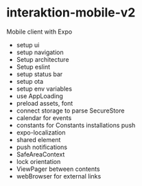 # interaktion-mobile-v2
Mobile client with Expo

- setup ui
- setup navigation
- Setup architecture
- Setup eslint
- setup status bar
- setup ota
- setup env variables
- use AppLoading
- preload assets, font
- connect storage to parse SecureStore
- calendar for events
- constants for Constants installations push
- expo-localization
- shared element
- push notifications
- SafeAreaContext
- lock orientation
- ViewPager between contents
- webBrowser for external links